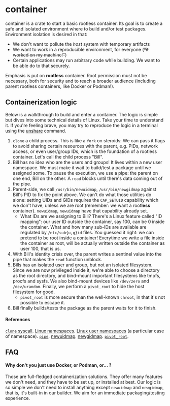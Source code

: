 # container

container is a crate to start a basic rootless container. Its goal is to create a safe and isolated environment where to build and/or test packages. Environment isolation is desired in that:

  * We don't want to pollute the *host* system with temporary artifacts
  * We want to work in a reproducible environment, for everyone (~~"it worked on my machine!"~~)
  * Certain applications may run arbitrary code while building. We want to be able do to that securely.

Emphasis is put on **rootless** container. Root permission must not be necessary, both for security and to reach a broader audience (including parent rootless containers, like Docker or Podman!).

## Containerization logic

Below is a walkthrough to build and enter a container. The logic is simple but dives into some technical details of Linux. Take your time to understand it. If you're feeling brave, you may try to reproduce the logic in a terminal using the [unshare](https://man7.org/linux/man-pages/man1/unshare.1.html) command.

  1. `clone` a child process. This is like a `fork` on steroids: We can pass it flags to avoid sharing certain resources with the parent, e.g. PIDs, network access, or even user/group IDs, which is the foundation of a rootless container. Let's call the child process "Bill".
  1. Bill has no idea who are the users and groups! It lives within a new user namespace. We must make it wait to build/test a package until we assigned some. To pause the execution, we use a pipe: the parent on one end, Bill on the other. A `read` blocks until there's data coming out of the pipe.
  1. Parent-side, we call `/usr/bin/newuidmap`, `/usr/bin/newgidmap` against Bill's PID to fix the point above. We can't do what those utilities do alone: setting UIDs and GIDs requires the `CAP_SETUID` capability which we don't have, unless we are root (remember: we want a root**less** container). `newuidmap`, `newuidmap` have that capability already set.
     - What IDs are we assigning to Bill? There's a Linux feature called "ID mapping": our user ID outside the container, say 100, can be 0 inside the container. What and how many sub-IDs are available are regulated by `/etc/sub{u,g}id` files. You guessed it right: we can pretend to be root inside a container! Everytime we write a file inside the container as root, will be actually written outside the container as user 100, that is us.
  1. With Bill's identity crisis over, the parent writes a sentinel value into the pipe that makes the `read` function unblock.
  1. Bills has an isolated user and group, but not an isolated filesystem. Since we are now privileged inside it, we're able to choose a directory as the root directory, and bind-mount important filesystems like tmpfs, procfs and sysfs. We also bind-mount devices like `/dev/zero` and `/dev/urandom`. Finally, we perform a `pivot_root` to hide the host filesystem for good.
     - `pivot_root` is more secure than the well-known `chroot`, in that it's not possible to escape it.
  1. Bill finally builds/tests the package as the parent waits for it to finish.

#### References

[`clone` syscall](https://linux.die.net/man/2/clone). [Linux namespaces](https://man7.org/linux/man-pages/man7/namespaces.7.html). [Linux user namespaces](https://man7.org/linux/man-pages/man7/user_namespaces.7.html) (a particular case of namespace). [`pipe`](https://linux.die.net/man/2/pipe). [newuidmap](https://man7.org/linux/man-pages/man1/newuidmap.1.html). [newgidmap](https://man7.org/linux/man-pages/man1/newgidmap.1.html). [`pivot_root`](https://linux.die.net/man/8/pivot_root).

## FAQ

#### Why don't you just use Docker, or Podman, or... ?

Those are full-fledged containerization solutions. They offer many features we don't need, and they have to be set up, or installed at best. Our logic is so simple we don't need to install anything except `newuidmap` and `newgidmap`, that is, it's built-in in our builder. We aim for an immediate packaging/testing experience.